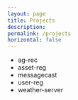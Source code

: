```yaml
---
layout: page
title: Projects
description: 
permalink: /projects
horizontal: false
---
```


* ag-rec
* asset-reg
* messagecast
* user-reg
* weather-server